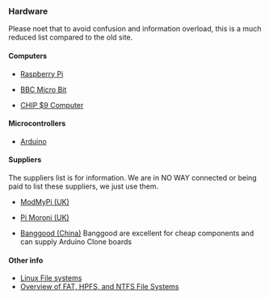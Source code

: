 ### Hardware

Please noet that to avoid confusion and information overload, this is a much reduced list compared to the old site. 

#### Computers 

* [Raspberry Pi](http://www.raspberrypi.org)

* [BBC Micro Bit](https://www.microbit.co.uk/)

* [CHIP $9 Computer](http://getchip.com)


#### Microcontrollers

* [Arduino](http://www.arduino.cc)


#### Suppliers

The suppliers list is for information. We are in NO WAY connected or being paid to list these suppliers,  we just use them.

* [ModMyPi (UK)](https://www.modmypi.com/)

* [Pi Moroni (UK)](https://shop.pimoroni.com/)

* [Banggood (China)](http://www.banggood.com) Banggood are excellent for cheap components and can supply Arduino Clone boards

#### Other info

* [Linux File systems](http://fossbytes.com/linux-filesystems-explained-ext234-xfs-btrfs-zfs/)
* [Overview of FAT, HPFS, and NTFS File Systems](https://support.microsoft.com/en-us/kb/100108)
